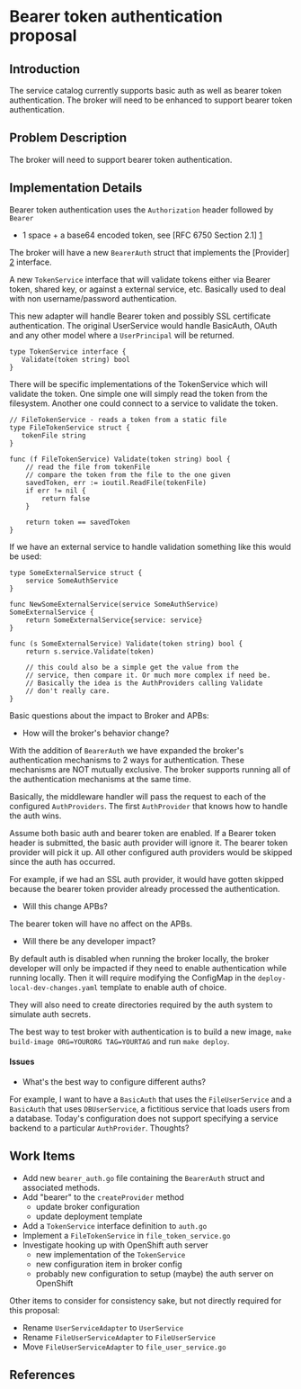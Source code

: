 # Bearer token authentication proposal

## Introduction

The service catalog currently supports basic auth as well as bearer token
authentication. The broker will need to be enhanced to support bearer token
authentication.

## Problem Description
The broker will need to support bearer token authentication.

## Implementation Details
Bearer token authentication uses the `Authorization` header followed by `Bearer`
+ 1 space + a base64 encoded token, see [RFC 6750 Section 2.1] [1]

The broker will have a new `BearerAuth` struct that implements the [Provider] [2]
interface.

A new `TokenService` interface that will validate tokens either via Bearer
token, shared key, or against a external service, etc. Basically used to deal with
non username/password authentication.

This new adapter will handle Bearer token and possibly SSL certificate
authentication. The original UserService would handle BasicAuth, OAuth and any
other model where a `UserPrincipal` will be returned.


```golang
type TokenService interface {
   Validate(token string) bool
}
```

There will be specific implementations of the TokenService which will validate
the token. One simple one will simply read the token from the filesystem.
Another one could connect to a service to validate the token.


```golang
// FileTokenService - reads a token from a static file
type FileTokenService struct {
   tokenFile string
}

func (f FileTokenService) Validate(token string) bool {
    // read the file from tokenFile
    // compare the token from the file to the one given
    savedToken, err := ioutil.ReadFile(tokenFile)
    if err != nil {
        return false
    }

    return token == savedToken
}
```

If we have an external service to handle validation something like this would be
used:

```golang
type SomeExternalService struct {
    service SomeAuthService
}

func NewSomeExternalService(service SomeAuthService) SomeExternalService {
    return SomeExternalService{service: service}
}

func (s SomeExternalService) Validate(token string) bool {
    return s.service.Validate(token)

    // this could also be a simple get the value from the
    // service, then compare it. Or much more complex if need be.
    // Basically the idea is the AuthProviders calling Validate
    // don't really care.
}
```


Basic questions about the impact to Broker and APBs:

 - How will the broker's behavior change?

With the addition of `BearerAuth` we have expanded the broker's authentication
mechanisms to 2 ways for authentication. These mechanisms are NOT mutually
exclusive. The broker supports running all of the authentication mechanisms at
the same time.

Basically, the middleware handler will pass the request to each of the configured
`AuthProviders`. The first `AuthProvider` that knows how to handle the auth
wins.

Assume both basic auth and bearer token are enabled. If a Bearer token header is
submitted, the basic auth provider will ignore it. The bearer token provider
will pick it up. All other configured auth providers would be skipped since the
auth has occurred.

For example, if we had an SSL auth provider, it would have gotten skipped because
the bearer token provider already processed the authentication.

 - Will this change APBs?

The bearer token will have no affect on the APBs.

 - Will there be any developer impact?

By default auth is disabled when running the broker locally, the broker developer
will only be impacted if they need to enable authentication while running
locally. Then it will require modifying the ConfigMap in the
`deploy-local-dev-changes.yaml` template to enable auth of choice.

They will also need to create directories required by the auth system to
simulate auth secrets.

The best way to test broker with authentication is to build a new image, `make
build-image ORG=YOURORG TAG=YOURTAG` and run `make deploy`.



#### Issues

 - What's the best way to configure different auths?

For example, I want to have a `BasicAuth` that uses the `FileUserService` and a
`BasicAuth` that uses `DBUserService`, a fictitious service that loads users from a
database. Today's configuration does not support specifying a service backend
to a particular `AuthProvider`. Thoughts?


## Work Items
 - Add new `bearer_auth.go` file containing the `BearerAuth` struct and
   associated methods.
 - Add "bearer" to the `createProvider` method
   - update broker configuration
   - update deployment template
 - Add a `TokenService` interface definition to `auth.go`
 - Implement a `FileTokenService` in `file_token_service.go`
 - Investigate hooking up with OpenShift auth server
   - new implementation of the `TokenService`
   - new configuration item in broker config
   - probably new configuration to setup (maybe) the auth server on OpenShift

Other items to consider for consistency sake, but not directly required for this
proposal:

 - Rename `UserServiceAdapter` to `UserService`
 - Rename `FileUserServiceAdapter` to `FileUserService`
 - Move `FileUserServiceAdapter` to `file_user_service.go`

## References
[1]: https://tools.ietf.org/html/rfc6750#section-2.1 "RFC 6750 Section 2.1"
[2]: https://github.com/openshift/ansible-service-broker/blob/bearerauth/pkg/auth/auth.go#L20-L25 "Provider interface"
[3]: https://docs.openshift.com/container-platform/3.6/architecture/additional_concepts/authentication.html#oauth-server-metadata "OAuth Server Metadata"
